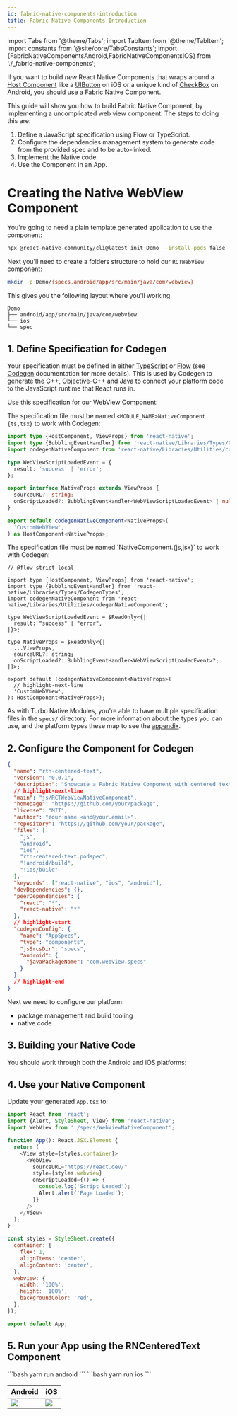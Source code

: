 ```yaml
---
id: fabric-native-components-introduction
title: Fabric Native Components Introduction
---
```


import Tabs from '@theme/Tabs';
import TabItem from '@theme/TabItem';
import constants from '@site/core/TabsConstants';
import {FabricNativeComponentsAndroid,FabricNativeComponentsIOS} from './\_fabric-native-components';

If you want to build _new_ React Native Components that wraps around a [Host Component](https://reactnative.dev/architecture/glossary#host-view-tree-and-host-view) like a [UIButton](https://developer.apple.com/documentation/uikit/uibutton?language=objc) on iOS or a unique kind of [CheckBox](https://developer.android.com/reference/androidx/appcompat/widget/AppCompatCheckBox) on Android, you should use a Fabric Native Component.

This guide will show you how to build Fabric Native Component, by implementing a uncomplicated web view component. The steps to doing this are:

1. Define a JavaScript specification using Flow or TypeScript.
2. Configure the dependencies management system to generate code from the provided spec and to be auto-linked.
3. Implement the Native code.
4. Use the Component in an App.

# Creating the Native WebView Component

You're going to need a plain template generated application to use the component:

```bash
npx @react-native-community/cli@latest init Demo --install-pods false
```

Next you'll need to create a folders structure to hold our `RCTWebView` component:

```bash
mkdir -p Demo/{specs,android/app/src/main/java/com/webview}
```

This gives you the following layout where you'll working:

```
Demo
├── android/app/src/main/java/com/webview
└── ios
└── spec
```

## 1. Define Specification for Codegen

Your specification must be defined in either [TypeScript](https://www.typescriptlang.org/) or [Flow](https://flow.org/) (see [Codegen](the-new-architecture/what-is-codegen) documentation for more details). This is used by Codegen to generate the C++, Objective-C++ and Java to connect your platform code to the JavaScript runtime that React runs in.

Use this specification for our WebView Component:

<Tabs groupId="language" queryString defaultValue={constants.defaultJavaScriptSpecLanguage} values={constants.javaScriptSpecLanguages}>
<TabItem value="typescript">

The specification file must be named `<MODULE_NAME>NativeComponent.{ts,tsx}` to work with Codegen:

```typescript title="Demo/specs/WebViewNativeComponent.ts"
import type {HostComponent, ViewProps} from 'react-native';
import type {BubblingEventHandler} from 'react-native/Libraries/Types/CodegenTypes';
import codegenNativeComponent from 'react-native/Libraries/Utilities/codegenNativeComponent';

type WebViewScriptLoadedEvent = {
  result: 'success' | 'error';
};

export interface NativeProps extends ViewProps {
  sourceURL?: string;
  onScriptLoaded?: BubblingEventHandler<WebViewScriptLoadedEvent> | null;
}

export default codegenNativeComponent<NativeProps>(
  'CustomWebView',
) as HostComponent<NativeProps>;
```

</TabItem>
<TabItem value="flow">
The specification file must be named `<MODULE_NAME>NativeComponent.{js,jsx}` to work with Codegen:

```flow title="Demo/RCTWebView/js/RCTWebViewNativeComponent.js":
// @flow strict-local

import type {HostComponent, ViewProps} from 'react-native';
import type {BubblingEventHandler} from 'react-native/Libraries/Types/CodegenTypes';
import codegenNativeComponent from 'react-native/Libraries/Utilities/codegenNativeComponent';

type WebViewScriptLoadedEvent = $ReadOnly<{|
  result: "success" | "error",
|}>;

type NativeProps = $ReadOnly<{|
  ...ViewProps,
  sourceURL?: string;
  onScriptLoaded?: BubblingEventHandler<WebViewScriptLoadedEvent>?;
|}>;

export default (codegenNativeComponent<NativeProps>(
  // highlight-next-line
  'CustomWebView',
): HostComponent<NativeProps>);
```

</TabItem>
</Tabs>

As with Turbo Native Modules, you're able to have multiple specification files in the `specs/` directory. For more information about the types you can use, and the platform types these map to see the [appendix](appendix.md#codegen-typings).

## 2. Configure the Component for Codegen

```json title="Demo/RCTWebView/package.json"
{
  "name": "rtn-centered-text",
  "version": "0.0.1",
  "description": "Showcase a Fabric Native Component with centered text",
  // highlight-next-line
  "main": "js/RCTWebViewNativeComponent",
  "homepage": "https://github.com/your/package",
  "license": "MIT",
  "author": "Your name <and@your.email>",
  "repository": "https://github.com/your/package",
  "files": [
    "js",
    "android",
    "ios",
    "rtn-centered-text.podspec",
    "!android/build",
    "!ios/build"
  ],
  "keywords": ["react-native", "ios", "android"],
  "devDependencies": {},
  "peerDependencies": {
    "react": "*",
    "react-native": "*"
  },
  // highlight-start
  "codegenConfig": {
    "name": "AppSpecs",
    "type": "components",
    "jsSrcsDir": "specs",
    "android": {
      "javaPackageName": "com.webview.specs"
    }
  }
  // highlight-end
}
```

Next we need to configure our platform:

<!-- TODO: review this -->

- package management and build tooling
- native code

## 3. Building your Native Code

You should work through both the Android and iOS platforms:

<Tabs groupId="platforms" queryString defaultValue={constants.defaultPlatform}>
    <TabItem value="android" label="Android">
        <FabricNativeComponentsAndroid />
    </TabItem>
    <TabItem value="ios" label="iOS">
        <FabricNativeComponentsIOS />
    </TabItem>
</Tabs>

## 4. Use your Native Component

Update your generated `App.tsx` to:

```javascript title="Demo/App.tsx"
import React from 'react';
import {Alert, StyleSheet, View} from 'react-native';
import WebView from './specs/WebViewNativeComponent';

function App(): React.JSX.Element {
  return (
    <View style={styles.container}>
      <WebView
        sourceURL="https://react.dev/"
        style={styles.webview}
        onScriptLoaded={() => {
          console.log('Script Loaded');
          Alert.alert('Page Loaded');
        }}
      />
    </View>
  );
}

const styles = StyleSheet.create({
  container: {
    flex: 1,
    alignItems: 'center',
    alignContent: 'center',
  },
  webview: {
    width: '100%',
    height: '100%',
    backgroundColor: 'red',
  },
});

export default App;
```

## 5. Run your App using the RNCenteredText Component

<Tabs groupId="platforms" queryString defaultValue={constants.defaultPlatform}>
<TabItem value="android" label="Android">
```bash
yarn run android
```
</TabItem>
<TabItem value="ios" label="iOS">
```bash
yarn run ios
```
</TabItem>
</Tabs>

| Android                                                   | iOS                                                   |
| --------------------------------------------------------- | ----------------------------------------------------- |
| ![](/docs/assets/fabric-native-component-app-android.png) | ![](/docs/assets/fabric-native-component-app-ios.png) |
